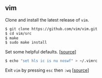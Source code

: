 ## vim

Clone and install the latest release of `vim`.

```bash
$ git clone https://github.com/vim/vim.git
$ cd vim/src
$ make
$ sudo make install
```

Set some helpful defaults.
[[source](https://swordandsignals.com/2020/12/13/5-lines-in-vimrc.html)]

```bash
$ echo "set hls ic is nu noswf" > ~/.vimrc
```

Exit `vim` by pressing `esc` then `:wq`
[[source](https://flaviocopes.com/how-to-exit-vim/)]
